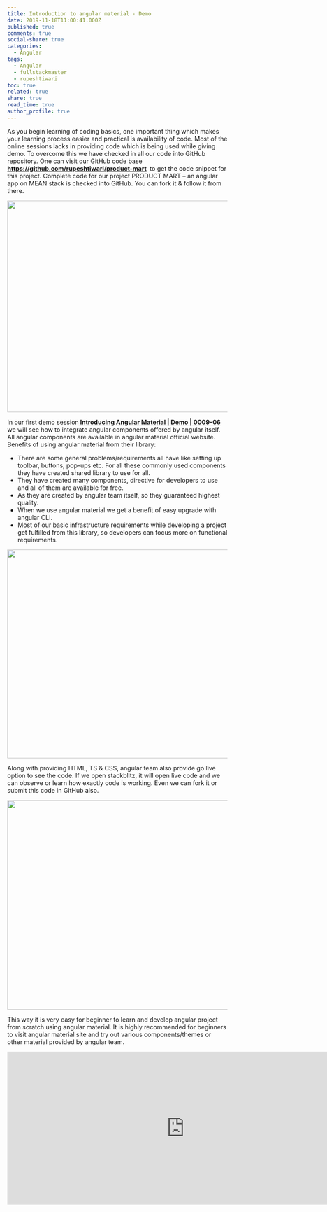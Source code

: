 ```yaml
---
title: Introduction to angular material - Demo
date: 2019-11-18T11:00:41.000Z
published: true
comments: true
social-share: true
categories:
  - Angular
tags:
  - Angular
  - fullstackmaster
  - rupeshtiwari
toc: true
related: true
share: true
read_time: true
author_profile: true
---
```


<p>As you begin learning of coding basics, one important thing which makes your learning process easier and practical is availability of code. Most of the online sessions lacks in providing code which is being used while giving demo. To overcome this we have checked in all our code into GitHub repository. One can visit our GitHub code base <strong><a href="https://github.com/rupeshtiwari/product-mart">https://github.com/rupeshtiwari/product-mart</a> </strong> to get the code snippet for this project. Complete code for our project PRODUCT MART – an angular app on MEAN stack is checked into GitHub. You can fork it &amp; follow it from there.</p>
<p><img class="alignnone size-full wp-image-2771" src="{{ site.baseurl }}/assets/2019/11/AM1.png" alt="" width="810" height="484" /></p>
<p>In our first demo session<a href="https://www.youtube.com/watch?v=v5Q0EbH-0C0&amp;list=PLZed_adPqIJrl9pwlERGhU-RCNOtKqvyD&amp;index=6" target="_blank" rel="noopener noreferrer"><strong> Introducing Angular Material | Demo | 0009-06 </strong></a>we will see how to integrate angular components offered by angular itself. All angular components are available in angular material official website. Benefits of using angular material from their library:</p>
<ul>
<li>There are some general problems/requirements all have like setting up toolbar, buttons, pop-ups etc. For all these commonly used components they have created shared library to use for all.</li>
<li>They have created many components, directive for developers to use and all of them are available for free.</li>
<li>As they are created by angular team itself, so they guaranteed highest quality.</li>
<li>When we use angular material we get a benefit of easy upgrade with angular CLI.</li>
<li>Most of our basic infrastructure requirements while developing a project get fulfilled from this library, so developers can focus more on functional requirements.</li>
</ul>
<p><img class="alignnone size-full wp-image-2774" src="{{ site.baseurl }}/assets/2019/11/AM2.png" alt="" width="810" height="477" /></p>
<p>Along with providing HTML, TS &amp; CSS, angular team also provide go live option to see the code. If we open stackblitz, it will open live code and we can observe or learn how exactly code is working. Even we can fork it or submit this code in GitHub also.</p>
<p><img class="alignnone size-full wp-image-2773" src="{{ site.baseurl }}/assets/2019/11/AM3.png" alt="" width="810" height="479" /></p>
<p>This way it is very easy for beginner to learn and develop angular project from scratch using angular material. It is highly recommended for beginners to visit angular material site and try out various components/themes or other material provided by angular team.</p>
<p><iframe src="https://www.youtube.com/embed/v5Q0EbH-0C0" width="810" height="350" frameborder="0" allowfullscreen="allowfullscreen"><span data-mce-type="bookmark" style="display: inline-block; width: 0px; overflow: hidden; line-height: 0;" class="mce_SELRES_start">﻿</span><span data-mce-type="bookmark" style="display: inline-block; width: 0px; overflow: hidden; line-height: 0;" class="mce_SELRES_start">﻿</span></iframe></p>
